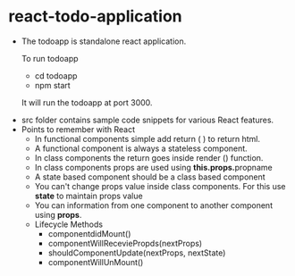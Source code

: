 # react-todo-application

<ul>
<li>
The todoapp is standalone react application.  

To run todoapp 

<ul>
<li> cd todoapp </li>
<li> npm start </li>
</ul>

It will run the todoapp at port 3000.
</li>

<li> src folder contains sample code snippets for various React features. </li>



<li> Points to remember with React

<ul>
<li> In functional components simple add return ( ) to return html. </li>
<li> A functional component is always a stateless component. </li>
<li> In class components the return goes inside render () function. </li>
<li> In class components props are used using <b>this.props.</b>propname </li>
<li> A state based component should be a class based component </li>
<li> You can't change props value inside class components. For this use <b>state</b> to maintain props value </li>
<li> You can information from one component to another component using <b> props</b>. </li> 
<li> Lifecycle Methods 
<ul>
<li> componentdidMount() </li>
<li> componentWillReceviePropds(nextProps) </li>
<li> shouldComponentUpdate(nextProps, nextState) </li>
<li> componentWillUnMount() </li>
</li>
</ul>
</li>
